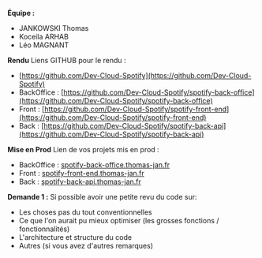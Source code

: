 **Équipe :**
- JANKOWSKI Thomas
- Koceila ARHAB
- Léo MAGNANT

**Rendu**
Liens GITHUB pour le rendu :
- [https://github.com/Dev-Cloud-Spotify](https://github.com/Dev-Cloud-Spotify)
- BackOffice : [https://github.com/Dev-Cloud-Spotify/spotify-back-office](https://github.com/Dev-Cloud-Spotify/spotify-back-office)
- Front : [https://github.com/Dev-Cloud-Spotify/spotify-front-end](https://github.com/Dev-Cloud-Spotify/spotify-front-end)
- Back : [https://github.com/Dev-Cloud-Spotify/spotify-back-api](https://github.com/Dev-Cloud-Spotify/spotify-back-api)

**Mise en Prod**
Lien de vos projets mis en prod :
- BackOffice : [spotify-back-office.thomas-jan.fr](http://spotify-back-office.thomas-jan.fr)
- Front : [spotify-front-end.thomas-jan.fr](http://spotify-front-end.thomas-jan.fr)
- Back : [spotify-back-api.thomas-jan.fr](http://spotify-back-api.thomas-jan.fr)

**Demande 1 :**
Si possible avoir une petite revu du code sur:
- Les choses pas du tout conventionnelles
- Ce que l'on aurait pu mieux optimiser (les grosses fonctions / fonctionnalités)
- L'architecture et structure du code
- Autres (si vous avez d'autres remarques)
